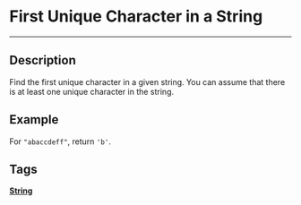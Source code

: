 # First Unique Character in a String
---
## Description
Find the first unique character in a given string. You can assume that there is at least one unique character in the string.

## Example
For ```"abaccdeff"```, return ```'b'```.

## Tags
**[String](http://www.lintcode.com/tag/string/)**